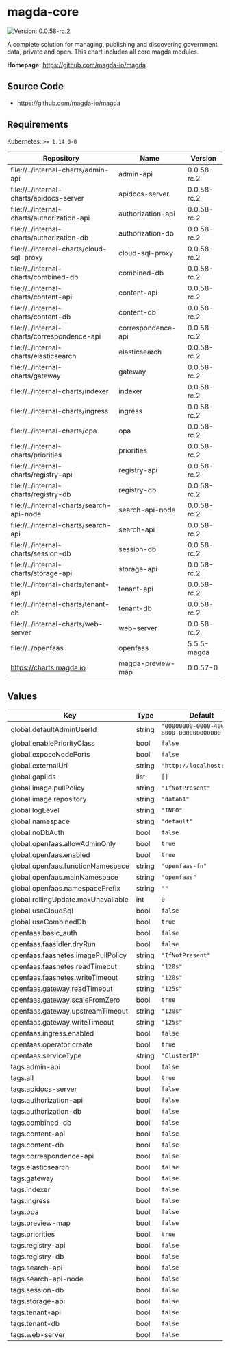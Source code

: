 # magda-core

![Version: 0.0.58-rc.2](https://img.shields.io/badge/Version-0.0.58-rc.2-informational?style=flat-square)

A complete solution for managing, publishing and discovering government data, private and open. This chart includes all core magda modules.

**Homepage:** <https://github.com/magda-io/magda>

## Source Code

* <https://github.com/magda-io/magda>

## Requirements

Kubernetes: `>= 1.14.0-0`

| Repository | Name | Version |
|------------|------|---------|
| file://../internal-charts/admin-api | admin-api | 0.0.58-rc.2 |
| file://../internal-charts/apidocs-server | apidocs-server | 0.0.58-rc.2 |
| file://../internal-charts/authorization-api | authorization-api | 0.0.58-rc.2 |
| file://../internal-charts/authorization-db | authorization-db | 0.0.58-rc.2 |
| file://../internal-charts/cloud-sql-proxy | cloud-sql-proxy | 0.0.58-rc.2 |
| file://../internal-charts/combined-db | combined-db | 0.0.58-rc.2 |
| file://../internal-charts/content-api | content-api | 0.0.58-rc.2 |
| file://../internal-charts/content-db | content-db | 0.0.58-rc.2 |
| file://../internal-charts/correspondence-api | correspondence-api | 0.0.58-rc.2 |
| file://../internal-charts/elasticsearch | elasticsearch | 0.0.58-rc.2 |
| file://../internal-charts/gateway | gateway | 0.0.58-rc.2 |
| file://../internal-charts/indexer | indexer | 0.0.58-rc.2 |
| file://../internal-charts/ingress | ingress | 0.0.58-rc.2 |
| file://../internal-charts/opa | opa | 0.0.58-rc.2 |
| file://../internal-charts/priorities | priorities | 0.0.58-rc.2 |
| file://../internal-charts/registry-api | registry-api | 0.0.58-rc.2 |
| file://../internal-charts/registry-db | registry-db | 0.0.58-rc.2 |
| file://../internal-charts/search-api-node | search-api-node | 0.0.58-rc.2 |
| file://../internal-charts/search-api | search-api | 0.0.58-rc.2 |
| file://../internal-charts/session-db | session-db | 0.0.58-rc.2 |
| file://../internal-charts/storage-api | storage-api | 0.0.58-rc.2 |
| file://../internal-charts/tenant-api | tenant-api | 0.0.58-rc.2 |
| file://../internal-charts/tenant-db | tenant-db | 0.0.58-rc.2 |
| file://../internal-charts/web-server | web-server | 0.0.58-rc.2 |
| file://../openfaas | openfaas | 5.5.5-magda |
| https://charts.magda.io | magda-preview-map | 0.0.57-0 |

## Values

| Key | Type | Default | Description |
|-----|------|---------|-------------|
| global.defaultAdminUserId | string | `"00000000-0000-4000-8000-000000000000"` |  |
| global.enablePriorityClass | bool | `false` |  |
| global.exposeNodePorts | bool | `false` |  |
| global.externalUrl | string | `"http://localhost:6100"` |  |
| global.gapiIds | list | `[]` |  |
| global.image.pullPolicy | string | `"IfNotPresent"` |  |
| global.image.repository | string | `"data61"` |  |
| global.logLevel | string | `"INFO"` |  |
| global.namespace | string | `"default"` |  |
| global.noDbAuth | bool | `false` |  |
| global.openfaas.allowAdminOnly | bool | `true` |  |
| global.openfaas.enabled | bool | `true` |  |
| global.openfaas.functionNamespace | string | `"openfaas-fn"` |  |
| global.openfaas.mainNamespace | string | `"openfaas"` |  |
| global.openfaas.namespacePrefix | string | `""` |  |
| global.rollingUpdate.maxUnavailable | int | `0` |  |
| global.useCloudSql | bool | `false` |  |
| global.useCombinedDb | bool | `true` |  |
| openfaas.basic_auth | bool | `false` |  |
| openfaas.faasIdler.dryRun | bool | `false` |  |
| openfaas.faasnetes.imagePullPolicy | string | `"IfNotPresent"` |  |
| openfaas.faasnetes.readTimeout | string | `"120s"` |  |
| openfaas.faasnetes.writeTimeout | string | `"120s"` |  |
| openfaas.gateway.readTimeout | string | `"125s"` |  |
| openfaas.gateway.scaleFromZero | bool | `true` |  |
| openfaas.gateway.upstreamTimeout | string | `"120s"` |  |
| openfaas.gateway.writeTimeout | string | `"125s"` |  |
| openfaas.ingress.enabled | bool | `false` |  |
| openfaas.operator.create | bool | `true` |  |
| openfaas.serviceType | string | `"ClusterIP"` |  |
| tags.admin-api | bool | `false` |  |
| tags.all | bool | `true` |  |
| tags.apidocs-server | bool | `false` |  |
| tags.authorization-api | bool | `false` |  |
| tags.authorization-db | bool | `false` |  |
| tags.combined-db | bool | `false` |  |
| tags.content-api | bool | `false` |  |
| tags.content-db | bool | `false` |  |
| tags.correspondence-api | bool | `false` |  |
| tags.elasticsearch | bool | `false` |  |
| tags.gateway | bool | `false` |  |
| tags.indexer | bool | `false` |  |
| tags.ingress | bool | `false` |  |
| tags.opa | bool | `false` |  |
| tags.preview-map | bool | `false` |  |
| tags.priorities | bool | `true` |  |
| tags.registry-api | bool | `false` |  |
| tags.registry-db | bool | `false` |  |
| tags.search-api | bool | `false` |  |
| tags.search-api-node | bool | `false` |  |
| tags.session-db | bool | `false` |  |
| tags.storage-api | bool | `false` |  |
| tags.tenant-api | bool | `false` |  |
| tags.tenant-db | bool | `false` |  |
| tags.web-server | bool | `false` |  |
